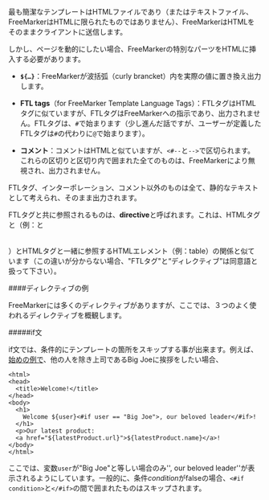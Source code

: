 最も簡潔なテンプレートはHTMLファイルであり（またはテキストファイル、FreeMarkerはHTMLに限られたものではありません）、FreeMarkerはHTMLをそのままクライアントに送信します。

しかし、ページを動的にしたい場合、FreeMarkerの特別なパーツをHTMLに挿入する必要があります。

* **`${…}`**：FreeMarkerが波括弧（curly brancket）内を実際の値に置き換え出力します。

* **FTL tags**（for FreeMarker Template Language Tags）：FTLタグはHTMLタグに似ていますが、FTLタグはFreeMarkerへの指示であり、出力されません。FTLタグは、`#`で始まります（少し進んだ話ですが、ユーザーが定義したFTLタグは`#`の代わりに`@`で始まります）。

* **コメント**：コメントはHTMLと似ていますが、`<#--`と`-->`で区切られます。これらの区切りと区切り内で囲まれた全てのものは、FreeMarkerにより無視され、出力されません。

FTLタグ、インターポレーション、コメント以外のものは全て、静的なテキストとして考えられ、そのまま出力されます。

FTLタグと共に参照されるものは、**directive**と呼ばれます。これは、HTMLタグと（例：<table>と</table>）とHTMLタグと一緒に参照するHTMLエレメント（例：table）の関係と似ています（この違いが分からない場合、"FTLタグ"と“ディレクティブ”は同意語と扱って下さい）。

####ディレクティブの例

FreeMarkerには多くのディレクティブがありますが、ここでは、３つのよく使われるディレクティブを概観します。

#####if文

if文では、条件的にテンプレートの箇所をスキップする事が出来ます。例えば、[始めの例で](http://freemarker.org/docs/dgui_quickstart_basics.html#example.first)、他の人を除き上司であるBig Joeに挨拶をしたい場合、

````
<html>
<head>
  <title>Welcome!</title>
</head>
<body>
  <h1>
    Welcome ${user}<#if user == "Big Joe">, our beloved leader</#if>!
  </h1>
  <p>Our latest product:
  <a href="${latestProduct.url}">${latestProduct.name}</a>!
</body>
</html>
````
ここでは、変数`user`が"Big Joe"と等しい場合のみ'', our beloved leader''が表示されるようにしています。一般的に、条件*condition*がfalseの場合、`<#if condition>`と`</#if>`の間で囲まれたものはスキップされます。
